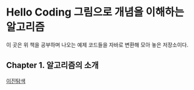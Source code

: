 # Hello Coding 그림으로 개념을 이해하는 알고리즘

이 곳은 위 책을 공부하며 나오는 예제 코드들을 자바로 변환해 모아 놓은 저장소이다.

## Chapter 1. 알고리즘의 소개
<a href="https://github.com/devegoist/hellocoding-algorithm/tree/master/src/main/java/com/hellocoding/algorithm/chapter1" target="_blank">이진탐색</a>
